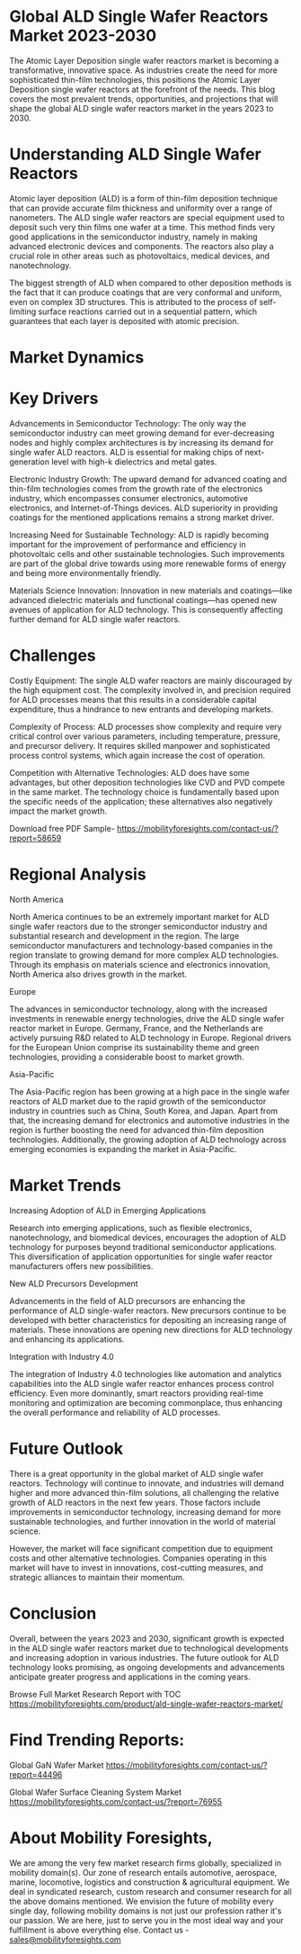 # Global ALD Single Wafer Reactors Market 2023-2030

The Atomic Layer Deposition single wafer reactors market is becoming a transformative, innovative space. As industries create the need for more sophisticated thin-film technologies, this positions the Atomic Layer Deposition single wafer reactors at the forefront of the needs. This blog covers the most prevalent trends, opportunities, and projections that will shape the global ALD single wafer reactors market in the years 2023 to 2030.

# Understanding ALD Single Wafer Reactors

Atomic layer deposition (ALD) is a form of thin-film deposition technique that can provide accurate film thickness and uniformity over a range of nanometers. The ALD single wafer reactors are special equipment used to deposit such very thin films one wafer at a time. This method finds very good applications in the semiconductor industry, namely in making advanced electronic devices and components. The reactors also play a crucial role in other areas such as photovoltaics, medical devices, and nanotechnology.

The biggest strength of ALD when compared to other deposition methods is the fact that it can produce coatings that are very conformal and uniform, even on complex 3D structures. This is attributed to the process of self-limiting surface reactions carried out in a sequential pattern, which guarantees that each layer is deposited with atomic precision.

# Market Dynamics

# Key Drivers

Advancements in Semiconductor Technology: The only way the semiconductor industry can meet growing demand for ever-decreasing nodes and highly complex architectures is by increasing its demand for single wafer ALD reactors. ALD is essential for making chips of next-generation level with high-k dielectrics and metal gates.

Electronic Industry Growth: The upward demand for advanced coating and thin-film technologies comes from the growth rate of the electronics industry, which encompasses consumer electronics, automotive electronics, and Internet-of-Things devices. ALD superiority in providing coatings for the mentioned applications remains a strong market driver.

Increasing Need for Sustainable Technology: ALD is rapidly becoming important for the improvement of performance and efficiency in photovoltaic cells and other sustainable technologies. Such improvements are part of the global drive towards using more renewable forms of energy and being more environmentally friendly.

Materials Science Innovation: Innovation in new materials and coatings—like advanced dielectric materials and functional coatings—has opened new avenues of application for ALD technology. This is consequently affecting further demand for ALD single wafer reactors.

# Challenges

Costly Equipment: The single ALD wafer reactors are mainly discouraged by the high equipment cost. The complexity involved in, and precision required for ALD processes means that this results in a considerable capital expenditure, thus a hindrance to new entrants and developing markets.

Complexity of Process: ALD processes show complexity and require very critical control over various parameters, including temperature, pressure, and precursor delivery. It requires skilled manpower and sophisticated process control systems, which again increase the cost of operation.

Competition with Alternative Technologies: ALD does have some advantages, but other deposition technologies like CVD and PVD compete in the same market. The technology choice is fundamentally based upon the specific needs of the application; these alternatives also negatively impact the market growth.

Download free PDF Sample- https://mobilityforesights.com/contact-us/?report=58659

# Regional Analysis

North America

North America continues to be an extremely important market for ALD single wafer reactors due to the stronger semiconductor industry and substantial research and development in the region. The large semiconductor manufacturers and technology-based companies in the region translate to growing demand for more complex ALD technologies. Through its emphasis on materials science and electronics innovation, North America also drives growth in the market.

Europe

The advances in semiconductor technology, along with the increased investments in renewable energy technologies, drive the ALD single wafer reactor market in Europe. Germany, France, and the Netherlands are actively pursuing R&D related to ALD technology in Europe. Regional drivers for the European Union comprise its sustainability theme and green technologies, providing a considerable boost to market growth.

Asia-Pacific

The Asia-Pacific region has been growing at a high pace in the single wafer reactors of ALD market due to the rapid growth of the semiconductor industry in countries such as China, South Korea, and Japan. Apart from that, the increasing demand for electronics and automotive industries in the region is further boosting the need for advanced thin-film deposition technologies. Additionally, the growing adoption of ALD technology across emerging economies is expanding the market in Asia-Pacific.

# Market Trends

Increasing Adoption of ALD in Emerging Applications

Research into emerging applications, such as flexible electronics, nanotechnology, and biomedical devices, encourages the adoption of ALD technology for purposes beyond traditional semiconductor applications. This diversification of application opportunities for single wafer reactor manufacturers offers new possibilities.

New ALD Precursors Development

Advancements in the field of ALD precursors are enhancing the performance of ALD single-wafer reactors. New precursors continue to be developed with better characteristics for depositing an increasing range of materials. These innovations are opening new directions for ALD technology and enhancing its applications.

Integration with Industry 4.0

The integration of Industry 4.0 technologies like automation and analytics capabilities into the ALD single wafer reactor enhances process control efficiency. Even more dominantly, smart reactors providing real-time monitoring and optimization are becoming commonplace, thus enhancing the overall performance and reliability of ALD processes.

# Future Outlook

There is a great opportunity in the global market of ALD single wafer reactors. Technology will continue to innovate, and industries will demand higher and more advanced thin-film solutions, all challenging the relative growth of ALD reactors in the next few years. Those factors include improvements in semiconductor technology, increasing demand for more sustainable technologies, and further innovation in the world of material science.

However, the market will face significant competition due to equipment costs and other alternative technologies. Companies operating in this market will have to invest in innovations, cost-cutting measures, and strategic alliances to maintain their momentum.


# Conclusion

Overall, between the years 2023 and 2030, significant growth is expected in the ALD single wafer reactors market due to technological developments and increasing adoption in various industries. The future outlook for ALD technology looks promising, as ongoing developments and advancements anticipate greater progress and applications in the coming years.

Browse Full Market Research Report with TOC https://mobilityforesights.com/product/ald-single-wafer-reactors-market/

# Find Trending Reports:

Global GaN Wafer Market https://mobilityforesights.com/contact-us/?report=44496

Global Wafer Surface Cleaning System Market https://mobilityforesights.com/contact-us/?report=76955



# About Mobility Foresights,
We are among the very few market research firms globally, specialized in mobility domain(s). Our zone of research entails automotive, aerospace, marine, locomotive, logistics and construction & agricultural equipment. We deal in syndicated research, custom research and consumer research for all the above domains mentioned.
We envision the future of mobility every single day, following mobility domains is not just our profession rather it's our passion. We are here, just to serve you in the most ideal way and your fulfillment is above everything else. Contact us -  sales@mobilityforesights.com
